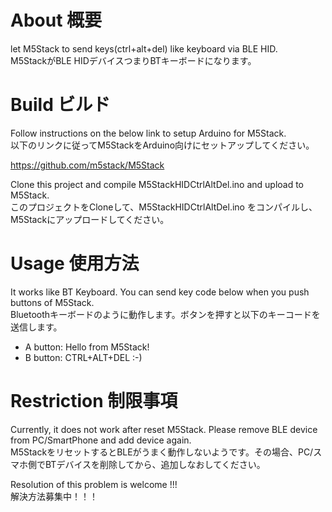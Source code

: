 # About 概要
let M5Stack to send keys(ctrl+alt+del) like keyboard via BLE HID. \
M5StackがBLE HIDデバイスつまりBTキーボードになります。

# Build ビルド
Follow instructions on the below link to setup Arduino for M5Stack. \
以下のリンクに従ってM5StackをArduino向けにセットアップしてください。

https://github.com/m5stack/M5Stack

Clone this project and compile M5StackHIDCtrlAltDel.ino and upload to M5Stack. \
このプロジェクトをCloneして、M5StackHIDCtrlAltDel.ino をコンパイルし、M5Stackにアップロードしてください。

# Usage 使用方法
It works like BT Keyboard. You can send key code below when you push buttons of M5Stack. \
Bluetoothキーボードのように動作します。ボタンを押すと以下のキーコードを送信します。

* A button: Hello from M5Stack!
* B button: CTRL+ALT+DEL :-)

# Restriction 制限事項
Currently, it does not work after reset M5Stack. Please remove BLE device from PC/SmartPhone and add device again. \
M5StackをリセットするとBLEがうまく動作しないようです。その場合、PC/スマホ側でBTデバイスを削除してから、追加しなおしてください。

Resolution of this problem is welcome !!! \
解決方法募集中！！！

